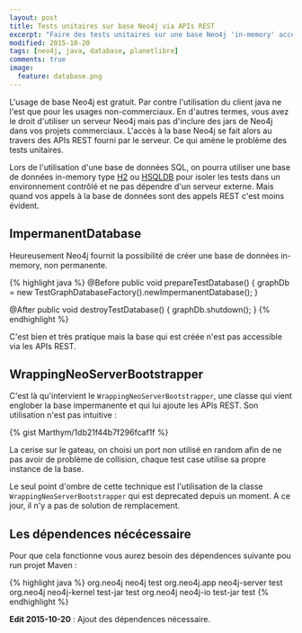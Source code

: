 ```yaml
---
layout: post
title: Tests unitaires sur base Neo4j via APIs REST
excerpt: "Faire des tests unitaires sur une base Neo4j 'in-memory' accédé via les APIs REST de Neo4j"
modified: 2015-10-20
tags: [neo4j, java, database, planetlibre]
comments: true
image:
  feature: database.png
---
```

L'usage de base Neo4j est gratuit. Par contre l'utilisation du client java ne l'est que pour les usages non-commerciaux.
En d'autres termes, vous avez le droit d'utiliser un serveur Neo4j mais pas d'inclure des jars de Neo4j dans vos projets
commerciaux. L'accès à la base Neo4j se fait alors au travers des APIs REST fourni par le serveur. Ce qui amène le
problème des tests unitaires.

Lors de l'utilisation d'une base de données SQL, on pourra utiliser une base de données in-memory type
[H2](http://www.h2database.com/) ou [HSQLDB](http://hsqldb.org/) pour isoler les tests dans un environnement contrôlé
et ne pas dépendre d'un serveur externe. Mais quand vos appels à la base de données sont des appels REST c'est moins
évident.

## ImpermanentDatabase

Heureusement Neo4j fournit la possibilité de créer une base de données in-memory, non permanente.

{% highlight java %}
@Before
public void prepareTestDatabase()
{
    graphDb = new TestGraphDatabaseFactory().newImpermanentDatabase();
}

@After
public void destroyTestDatabase()
{
    graphDb.shutdown();
}
{% endhighlight %}

C'est bien et très pratique mais la base qui est créée n'est pas accessible via les APIs REST.

## WrappingNeoServerBootstrapper

C'est là qu'intervient le `WrappingNeoServerBootstrapper`, une classe qui vient englober la base impermanente et qui
lui ajoute les APIs REST. Son utilisation n'est pas intuitive :

{% gist Marthym/1db21f44b7f296fcaf1f %}

La cerise sur le gateau, on choisi un port non utilisé en random afin de ne pas avoir de problème de collision, chaque
test case utilise sa propre instance de la base.

Le seul point d'ombre de cette technique est l'utilisation de la classe `WrappingNeoServerBootstrapper` qui est
deprecated depuis un moment. A ce jour, il n'y a pas de solution de remplacement.

## Les dépendences nécécessaire
Pour que cela fonctionne vous aurez besoin des dépendences suivante pou run projet Maven :

{% highlight java %}
<dependency>
    <groupId>org.neo4j</groupId>
    <artifactId>neo4j</artifactId>
    <scope>test</scope>
</dependency>
<dependency>
    <groupId>org.neo4j.app</groupId>
    <artifactId>neo4j-server</artifactId>
    <scope>test</scope>
</dependency>
<dependency>
    <groupId>org.neo4j</groupId>
    <artifactId>neo4j-kernel</artifactId>
    <type>test-jar</type>
    <scope>test</scope>
</dependency>
<dependency>
    <groupId>org.neo4j</groupId>
    <artifactId>neo4j-io</artifactId>
    <type>test-jar</type>
    <scope>test</scope>
</dependency>
{% endhighlight %}


**Edit 2015-10-20** : Ajout des dépendences nécessaire.
